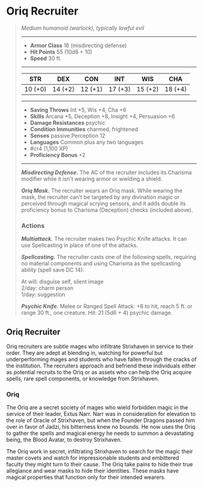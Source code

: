 # Oriq Recruiter
>*Medium humanoid (warlock), typically lawful evil*
>___
>- **Armor Class** 16 (misdirecting defense)
>- **Hit Points** 55 (10d8 + 10)
>- **Speed** 30 ft.
>___
>|STR|DEX|CON|INT|WIS|CHA|
>|:---:|:---:|:---:|:---:|:---:|:---:|
>|10 (+0)|14 (+2)|12 (+1)|17 (+3)|15 (+2)|18 (+4)|
>___
>- **Saving Throws** Int +5, Wis +4, Cha +6
>- **Skills** Arcana +5, Deception +8, Insight +4, Persuasion +6
>- **Damage Resistances** psychic
>- **Condition Immunities** charmed, frightened
>- **Senses** passive Perception 12
>- **Languages** Common plus any two languages
>- #cr4 (1,100 XP)
>- **Proficiency Bonus** +2
>___
>***Misdirecting Defense.*** The AC of the recruiter includes its Charisma modifier while it isn't wearing armor or wielding a shield.  
>
>***Oriq Mask.*** The recruiter wears an Oriq mask. While wearing the mask, the recruiter can't be targeted by any divination magic or perceived through magical scrying sensors, and it adds double its proficiency bonus to Charisma (Deception) checks (included above).  
>
>### Actions
>***Multiattack.*** The recruiter makes two Psychic Knife attacks. It can use Spellcasting in place of one of the attacks.  
>
>***Spellcasting.*** The recruiter casts one of the following spells, requiring no material components and using Charisma as the spellcasting ability (spell save DC 14):  
>
>At will: disguise self, silent image  
>2/day: charm person  
>1/day: suggestion  
>
>
>***Psychic Knife.*** Melee  or Ranged Spell Attack: +6 to hit, reach 5 ft. or range 30 ft., one creature. Hit: 21 (5d6 + 4) psychic damage.

## Oriq Recruiter

Oriq recruiters are subtle mages who infiltrate Strixhaven in service to their order. They are adept at blending in, watching for powerful but underperforming mages and students who have fallen through the cracks of the institution. The recruiters approach and befriend these individuals either as potential recruits to the Oriq or as assets who can help the Oriq acquire spells, rare spell components, or knowledge from Strixhaven.

### Oriq
The Oriq are a secret society of mages who wield forbidden magic in the service of their leader, Extus Narr. Narr was in consideration for elevation to the role of Oracle of Strixhaven, but when the Founder Dragons passed him over in favor of Jadzi, his bitterness knew no bounds. He now uses the Oriq to gather the spells and magical energy he needs to summon a devastating being, the Blood Avatar, to destroy Strixhaven.

The Oriq work in secret, infiltrating Strixhaven to search for the magic their master covets and watch for impressionable students and embittered faculty they might turn to their cause. The Oriq take pains to hide their true allegiance and wear masks to hide their identities. These masks have magical properties that function only for their intended wearers.
